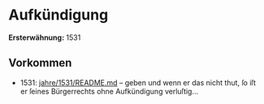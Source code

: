 # Aufkündigung

**Ersterwähnung:** 1531

## Vorkommen
- 1531: [jahre/1531/README.md](../jahre/1531/README.md) – geben und
wenn er das nicht thut, ſo iſt er ſeines Bürgerrechts ohne
Aufkündigung verluſtig...
